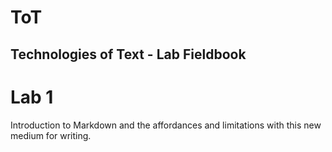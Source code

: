 # ToT
## Technologies of Text - Lab Fieldbook

# Lab 1
Introduction to Markdown and the affordances and limitations with this new
medium for writing.
